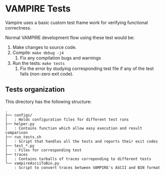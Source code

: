 # VAMPIRE Tests
Vampire uses a basic custom test frame work for verifying functional
correctness.

Normal VAMPIRE development flow using these test would be:
1. Make changes to source code.
2. Compile: `make debug -j4`
   1. Fix any compilation bugs and warnings
3. Run the tests: `make tests`
   1. Fix the error by studying corresponding test file if any of the
      test fails (non-zero exit code).
	  
## Tests organization
This directory has the following structure:
```
.
├── configs/
│	: Holds configuration files for different test runs
├── helper.py
│	: Contains function which allow easy execution and result comparison
├── run_tests.sh
│	: Script that handles all the tests and reports their exit codes
├── test_*.py
│	: Files for corresponding test
├── traces
│	: Contains tarballs of traces correponding to different tests
└── vampireAsciiToBin.py
	: Script to convert traces between VAMPIRE's ASCII and BIN format
```
